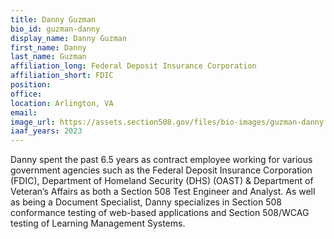 ```yaml
---
title: Danny Guzman
bio_id: guzman-danny
display_name: Danny Guzman
first_name: Danny
last_name: Guzman
affiliation_long: Federal Deposit Insurance Corporation
affiliation_short: FDIC
position: 
office: 
location: Arlington, VA
email: 
image_url: https://assets.section508.gov/files/bio-images/guzman-danny.jpg
iaaf_years: 2023
---
```

Danny spent the past 6.5 years as contract employee working for various government agencies such as the Federal Deposit Insurance Corporation (FDIC), Department of Homeland Security (DHS) (OAST) & Department of Veteran’s Affairs as both a Section 508 Test Engineer and Analyst. As well as being a Document Specialist, Danny specializes in Section 508 conformance testing of web-based applications and Section 508/WCAG testing of Learning Management Systems.